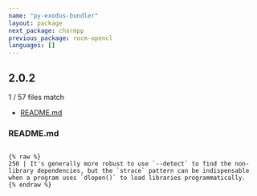 ```yaml
---
name: "py-exodus-bundler"
layout: package
next_package: charmpp
previous_package: rocm-opencl
languages: []
---
```

## 2.0.2
1 / 57 files match

 - [README.md](#readmemd)

### README.md

```

{% raw %}
250 | It's generally more robust to use `--detect` to find the non-library dependencies, but the `strace` pattern can be indispensable when a program uses `dlopen()` to load libraries programmatically.
{% endraw %}

```